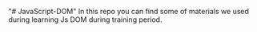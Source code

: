 "# JavaScript-DOM" 
In this repo you can find some of materials we used during learning Js DOM during training period.
